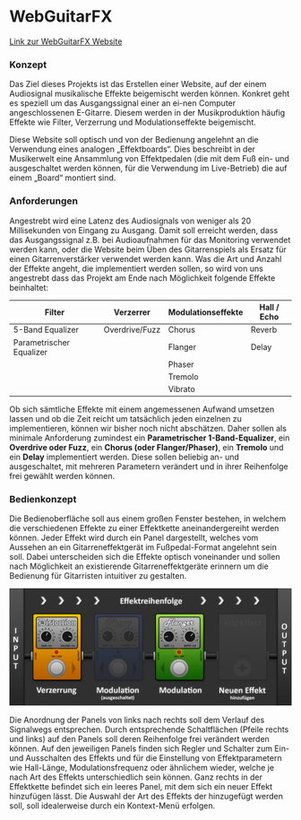 WebGuitarFX
=============

[Link zur WebGuitarFX Website](https://pieterhaase.github.io/WebGuitarFX/index.html)

### Konzept
Das Ziel dieses Projekts ist das Erstellen einer Website, auf der einem Audiosignal musikalische Effekte beigemischt werden können. Konkret geht es speziell um das Ausgangssignal einer an ei-nen Computer angeschlossenen E-Gitarre.
Diesem werden in der Musikproduktion häufig Effekte wie Filter, Verzerrung und Modulationseffekte beigemischt.
	
Diese Website soll optisch und von der Bedienung angelehnt an die Verwendung eines analogen „Effektboards“. Dies beschreibt in der Musikerwelt eine Ansammlung von Effektpedalen (die mit dem Fuß ein- und ausgeschaltet werden können, für die Verwendung im Live-Betrieb) die auf einem „Board“ montiert sind.


### Anforderungen
Angestrebt wird eine Latenz des Audiosignals von weniger als 20 Millisekunden von Eingang zu Ausgang. Damit soll erreicht werden, dass das Ausgangssignal z.B. bei Audioaufnahmen für das Monitoring verwendet werden kann, oder die Website beim Üben des Gitarrenspiels als Ersatz für einen Gitarrenverstärker verwendet werden kann.
Was die Art und Anzahl der Effekte angeht, die implementiert werden sollen, so wird von uns angestrebt dass das Projekt am Ende nach Möglichkeit folgende Effekte beinhaltet:

| Filter                   | Verzerrer      | Modulationseffekte | Hall / Echo |
| -------------------------|----------------| -------------------|-------------|
| 5-Band Equalizer         | Overdrive/Fuzz | Chorus             | Reverb      |
| Parametrischer Equalizer |                | Flanger            | Delay       |
|                          |                | Phaser             |             |
|                          |                | Tremolo            |             |
|                          |                | Vibrato            |             |

Ob sich sämtliche Effekte mit einem angemessenen Aufwand umsetzen lassen und ob die Zeit reicht um tatsächlich jeden einzelnen zu implementieren, können wir bisher noch nicht abschätzen.
Daher sollen als minimale Anforderung zumindest ein **Parametrischer 1-Band-Equalizer**, ein **Overdrive oder Fuzz**, ein **Chorus (oder Flanger/Phaser)**, ein **Tremolo** und ein **Delay** implementiert werden.
Diese sollen beliebig an- und ausgeschaltet, mit mehreren Parametern verändert und in ihrer Reihenfolge frei gewählt werden können.


### Bedienkonzept
Die Bedienoberfläche soll aus einem großen Fenster bestehen, in welchem die verschiedenen Effekte zu einer Effektkette aneinandergereiht werden können. Jeder Effekt wird durch ein Panel dargestellt, welches vom Aussehen an ein Gitarreneffektgerät im Fußpedal-Format angelehnt sein soll. Dabei unterscheiden sich die Effekte optisch voneinander und sollen nach Möglichkeit an existierende Gitarreneffektgeräte erinnern um die Bedienung für Gitarristen intuitiver zu gestalten.

![alt text](https://github.com/PieterHaase/WebGuitarFX/blob/gh-pages/media/UI_Mockup.png "Mockup des User-Interface")

Die Anordnung der Panels von links nach rechts soll dem Verlauf des Signalwegs entsprechen. Durch entsprechende Schaltflächen (Pfeile rechts und links) auf den Panels soll deren Reihenfolge frei verändert werden können.
Auf den jeweiligen Panels finden sich Regler und Schalter zum Ein- und Ausschalten des Effekts und für die Einstellung von Effektparametern wie Hall-Länge, Modulationsfrequenz oder ähnlichem wieder, welche je nach Art des Effekts unterschiedlich sein können. Ganz rechts in der Effektkette befindet sich ein leeres Panel, mit dem sich ein neuer Effekt hinzufügen lässt. Die Auswahl der Art des Effekts der hinzugefügt werden soll, soll idealerweise durch ein Kontext-Menü erfolgen.
